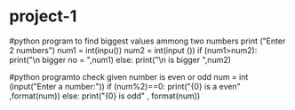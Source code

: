 # project-1
#python program to find biggest values ammong two numbers
print ("Enter 2 numbers")
num1 = int(inpu())
num2 = int(input ())
if (num1>num2):
   print("\n bigger no = ",num1)
else:
   print("\n is bigger ",num2)

#python programto check given number is even or odd 
num = int (input("Enter a number:"))
if (num%2)==0:
   print("{0} is a even" ,format(num))
else:
   print("{0} is odd" , format(num))
